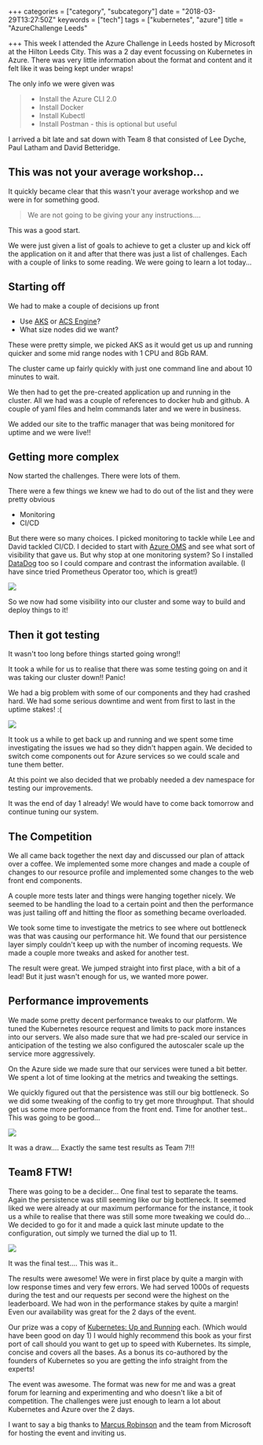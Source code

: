 +++
categories = ["category", "subcategory"]
date = "2018-03-29T13:27:50Z"
keywords = ["tech"]
tags = ["kubernetes", "azure"]
title = "AzureChallenge Leeds"

+++
This week I attended the Azure Challenge in Leeds hosted by Microsoft at the Hilton Leeds City. This was a 2 day event focussing on Kubernetes in Azure. There was very little information about the format and content and it felt like it was being kept under wraps!

The only info we were given was

> * Install the Azure CLI 2.0
> * Install Docker
> * Install Kubectl
> * Install Postman - this is optional but useful

I arrived a bit late and sat down with Team 8 that consisted of Lee Dyche, Paul Latham and David Betteridge.

## This was not your average workshop...

It quickly became clear that this wasn't your average workshop and we were in for something good.

> We are not going to be giving your any instructions....

This was a good start.

We were just given a list of goals to achieve to get a cluster up and kick off the application on it and after that there was just a list of challenges. Each with a couple of links to some reading. We were going to learn a lot today...

## Starting off

We had to make a couple of decisions up front

* Use [AKS](https://docs.microsoft.com/en-us/azure/aks/) or [ACS Engine](https://github.com/Azure/acs-engine)?
* What size nodes did we want?

These were pretty simple, we picked AKS as it would get us up and running quicker and some mid range nodes with 1 CPU and 8Gb RAM.

The cluster came up fairly quickly with just one command line and about 10 minutes to wait.

We then had to get the pre-created application up and running in the cluster. All we had was a couple of references to docker hub and github. A couple of yaml files and helm commands later and we were in business.

We added our site to the traffic manager that was being monitored for uptime and we were live!!

## Getting more complex

Now started the challenges. There were lots of them.

There were a few things we knew we had to do out of the list and they were pretty obvious

* Monitoring
* CI/CD

But there were so many choices. I picked monitoring to tackle while Lee and David tackled CI/CD. I decided to start with [Azure OMS](https://docs.microsoft.com/en-us/azure/aks/tutorial-kubernetes-monitor) and see what sort of visibility that gave us. But why stop at one monitoring system? So I installed [DataDog](https://www.datadoghq.com/blog/monitor-kubernetes-docker/) too so I could compare and contrast the information available. (I have since tried Prometheus Operator too, which is great!)

![](/uploads/2018/03/29/k8s-dash-2.png)

So we now had some visibility into our cluster and some way to build and deploy things to it!

## Then it got testing

It wasn't too long before things started going wrong!!

It took a while for us to realise that there was some testing going on and it was taking our cluster down!! Panic!

We had a big problem with some of our components and they had crashed hard. We had some serious downtime and went from first to last in the uptime stakes! :(

![](/uploads/2018/03/29/DumpsterFire2.jpg)

It took us a while to get back up and running and we spent some time investigating the issues we had so they didn't happen again. We decided to switch come components out for Azure services so we could scale and tune them better.

At this point we also decided that we probably needed a dev namespace for testing our improvements.

It was the end of day 1 already! We would have to come back tomorrow and continue tuning our system.

## The Competition

We all came back together the next day and discussed our plan of attack over a coffee. We implemented some more changes and made a couple of changes to our resource profile and implemented some changes to the web front end components.

A couple more tests later and things were hanging together nicely. We seemed to be handling the load to a certain point and then the performance was just tailing off and hitting the floor as something became overloaded.

We took some time to investigate the metrics to see where out bottleneck was that was causing our performance hit. We found that our persistence layer simply couldn't keep up with the number of incoming requests. We made a couple more tweaks and asked for another test.

The result were great. We jumped straight into first place, with a bit of a lead! But it just wasn't enough for us, we wanted more power.

## Performance improvements

We made some pretty decent performance tweaks to our platform. We tuned the Kubernetes resource request and limits to pack more instances into our servers. We also made sure that we had pre-scaled our service in anticipation of the testing we also configured the autoscaler scale up the service more aggressively.

On the Azure side we made sure that our services were tuned a bit better. We spent a lot of time looking at the metrics and tweaking the settings.

We quickly figured out that the persistence was still our big bottleneck. So we did some tweaking of the config to try get more throughput. That should get us some more performance from the front end. Time for another test.. This was going to be good...

![](/uploads/2018/03/29/photofinish.jpg)

It was a draw.... Exactly the same test results as Team 7!!!

## Team8 FTW!

There was going to be a decider... One final test to separate the teams. Again the persistence was still seeming like our big bottleneck. It seemed liked we were already at our maximum performance for the instance, it took us a while to realise that there was still some more tweaking we could do... We decided to go for it and made a quick last minute update to the configuration, out simply we turned the dial up to 11.

![](/uploads/2018/03/29/volume-11-smushed.jpg)

It was the final test.... This was it..

The results were awesome! We were in first place by quite a margin with low response times and very few errors. We had served 1000s of requests during the test and our requests per second were the highest on the leaderboard. We had won in the performance stakes by quite a margin! Even our availability was great for the 2 days of the event.

Our prize was a copy of [Kubernetes: Up and Running](http://amzn.eu/hh5St3h) each. (Which would have been good on day 1) I would highly recommend this book as your first port of call should you want to get up to speed with Kubernetes. Its simple, concise and covers all the bases. As a bonus its co-authored by the founders of Kubernetes so you are getting the info straight from the experts!

The event was awesome. The format was new for me and was a great forum for learning and experimenting and who doesn't like a bit of competition. The challenges were just enough to learn a lot about Kubernetes and Azure over the 2 days.

I want to say a big thanks to [Marcus Robinson](https://twitter.com/techdiction) and the team from Microsoft for hosting the event and inviting us.